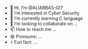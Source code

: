 - 👋 Hi, I’m @ALIABBAS-GIT
- 👀 I’m interested in Cyber Security
- 🌱 I’m currently learning C language 
- 💞️ I’m looking to collaborate on ...
- 📫 How to reach me ...
- 😄 Pronouns: ...
- ⚡ Fun fact: ...

<!---
ALIABBAS-GIT/ALIABBAS-GIT is a ✨ special ✨ repository because its `README.md` (this file) appears on your GitHub profile.
You can click the Preview link to take a look at your changes.
--->
